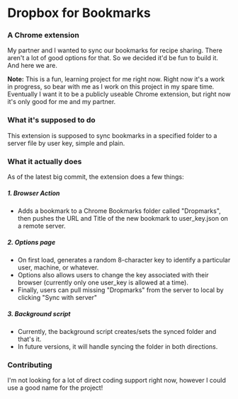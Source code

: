 # Dropbox for Bookmarks
### A Chrome extension

My partner and I wanted to sync our bookmarks for recipe sharing. There aren't a lot of good options for that. So we decided it'd be fun to build it. And here we are.

**Note:** This is a fun, learning project for me right now. Right now it's a work in progress, so bear with me as I work on this project in my spare time. Eventually I want it to be a publicly useable Chrome extension, but right now it's only good for me and my partner.

### What it's supposed to do

This extension is supposed to sync bookmarks in a specified folder to a server file by user key, simple and plain.

### What it actually does

As of the latest big commit, the extension does a few things:

##### 1. Browser Action

* Adds a bookmark to a Chrome Bookmarks folder called "Dropmarks", then pushes the URL and Title of the new bookmark to user_key.json on a remote server.

##### 2. Options page

* On first load, generates a random 8-character key to identify a particular user, machine, or whatever.
* Options also allows users to change the key associated with their browser (currently only one user_key is allowed at a time).
* Finally, users can pull missing "Dropmarks" from the server to local by clicking "Sync with server"

##### 3. Background script

* Currently, the background script creates/sets the synced folder and that's it.
* In future versions, it will handle syncing the folder in both directions.

### Contributing

I'm not looking for a lot of direct coding support right now, however I could use a good name for the project!